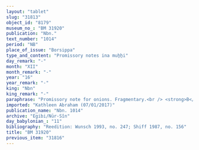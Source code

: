 ```yaml
---
layout: "tablet"
slug: "31813"
object_id: "8179"
museum_no_: "BM 31920"
publication: "Nbn."
text_number: "1014"
period: "NB"
place_of_issue: "Borsippa"
type_and_content: "Promissory notes ina muẖẖi"
day_remark: "-"
month: "XII"
month_remark: "-"
year: "16"
year_remark: "-"
king: "Nbn"
king_remark: "-"
paraphrase: "Promissory note for onions. Fragmentary.<br /> <strong>B</strong> owes 90000 strings (<em>gidlu</em>) of onions to <strong>A</strong>, to be delivered in Nisan (I) on the creditor&#39;s plot of land (or: house) (<em>bītu</em>) ... [the rest of the tablet is broken off]. Names of the witnesses are broken off and the scribe: .../...//Bēliau.<br /> <br /> <strong>A</strong> = Iddin-Marduk/Iqī&scaron;āya//Nūr-S&icirc;n; <strong>B</strong> = Nab&ucirc;-&scaron;umu-uṣur/...//Lā-kuppuru"
imported: "Kathleen Abraham (07/01/2017)"
publication_name: "Nbn. 1014"
archive: "Egibi/Nūr-Sîn"
day_babylonian_: "11"
bibliography: "Reedition: Wunsch 1993, no. 247; Shiff 1987, no. 156"
title: "BM 31920"
previous_item: "31816"
---
```

